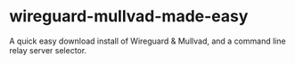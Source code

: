 # wireguard-mullvad-made-easy
A quick easy download install of Wireguard & Mullvad, 
and a command line relay server selector.

